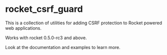 # rocket_csrf_guard

This is a collection of utilities for adding CSRF protection to Rocket powered web applications.

Works with rocket 0.5.0-rc3 and above.

Look at the documentation and examples to learn more.